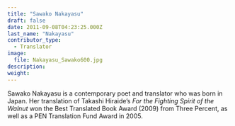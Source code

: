 ```yaml
---
title: "Sawako Nakayasu"
draft: false
date: 2011-09-08T04:23:25.000Z
last_name: "Nakayasu"
contributor_type:
  - Translator
image:
  file: Nakayasu_Sawako600.jpg
description:
weight:
---
```


Sawako Nakayasu is a contemporary poet and translator who was born in Japan. Her translation of Takashi Hiraide’s _For the Fighting Spirit of the Walnut_ won the Best Translated Book Award (2009) from Three Percent, as well as a PEN Translation Fund Award in 2005.

